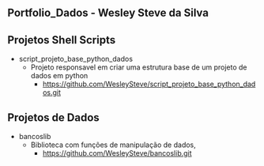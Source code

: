 ## Portfolio_Dados - Wesley Steve da Silva


## Projetos Shell Scripts

- script_projeto_base_python_dados
    - Projeto responsavel em criar uma estrutura base de um projeto de dados em python
        - https://github.com/WesleySteve/script_projeto_base_python_dados.git


## Projetos de Dados

- bancoslib
    - Biblioteca com funções de manipulação de dados, 
        - https://github.com/WesleySteve/bancoslib.git


